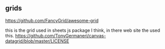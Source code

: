 ## grids
https://github.com/FancyGrid/awesome-grid

this is the grid used in sheets js package I think, in there web site the used this.
https://github.com/TonyGermaneri/canvas-datagrid/blob/master/LICENSE
